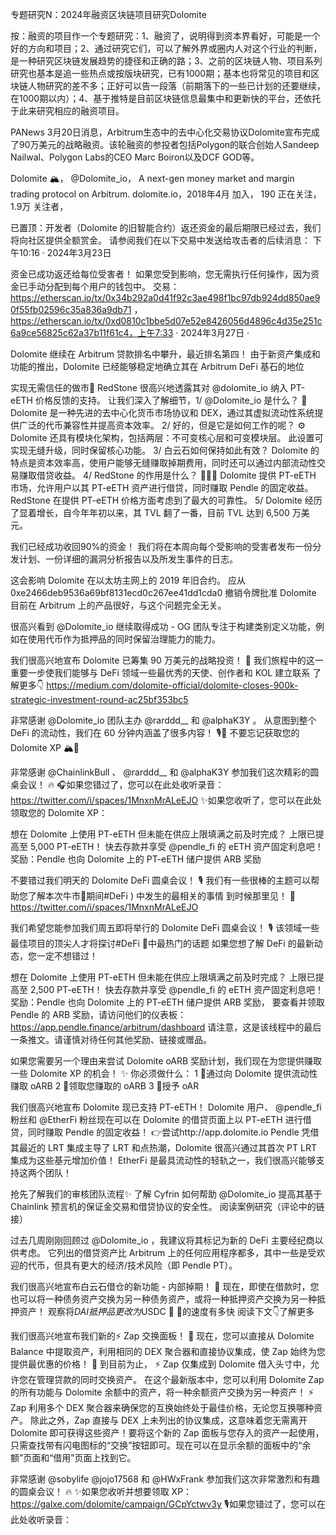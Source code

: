 专题研究N：2024年融资区块链项目研究Dolomite 


按：融资的项目作一个专题研究：1、融资了，说明得到资本界看好，可能是一个好的方向和项目；2、通过研究它们，可以了解外界或圈内人对这个行业的判断，是一种研究区块链发展趋势的捷径和正确的路；3、之前的区块链人物、项目系列研究也基本是追一些热点或按版块研究，已有1000期；基本也将常见的项目和区块链人物研究的差不多；正好可以告一段落（前期落下的一些已计划的还要继续，在1000期以内）；4、基于推特是目前区块链信息最集中和更新快的平台，还依托于此来研究相应的融资项目。

PANews 3月20日消息，Arbitrum生态中的去中心化交易协议Dolomite宣布完成了90万美元的战略融资。该轮融资的参投者包括Polygon的联合创始人Sandeep Nailwal、Polygon Labs的CEO Marc Boiron以及DCF GOD等。

Dolomite 🏔️，
@Dolomite_io，
A next-gen money market and margin trading protocol on Arbitrum.
dolomite.io，2018年4月 加入，
190 正在关注，
1.9万 关注者，

已置顶：开发者（Dolomite 的旧智能合约）返还资金的最后期限已经过去，我们将向社区提供全额赏金。
请参阅我们在以下交易中发送给攻击者的后续消息：
下午10:16 · 2024年3月23日

资金已成功返还给每位受害者！
如果您受到影响，您无需执行任何操作，因为资金已手动分配到每个用户的钱包中。
交易：
https://etherscan.io/tx/0x34b292a0d41f92c3ae498f1bc97db924dd850ae90f55fb02596c35a836a9db71
，
https://etherscan.io/tx/0xd0810c1bbe5d07e52e8426056d4896c4d35e251c6a9ce56825c62a37b11f61c4，上午7:33 · 2024年3月27日
·

Dolomite 继续在 Arbitrum 贷款排名中攀升，最近排名第四！
由于新资产集成和功能的推出，Dolomite 已经能够稳定地确立其在 Arbitrum DeFi 基石的地位

实现无需信任的做市🤝
RedStone 很高兴地透露其对
@dolomite_io
纳入 PT-eETH 价格反馈的支持。
让我们深入了解细节，1/ 
@Dolomite_io
是什么？ 🗻
Dolomite 是一种先进的去中心化货币市场协议和 DEX，通过其虚拟流动性系统提供广泛的代币兼容性并提高资本效率。
2/ 好的，但是它是如何工作的呢？ ⚙️
Dolomite 还具有模块化架构，包括两层：不可变核心层和可变模块层。
此设置可实现无缝升级，同时保留核心功能。
3/ 白云石如何保持如此有效？
Dolomite 的特点是资本效率高，使用户能够无缝赚取掉期费用，同时还可以通过内部流动性交易赚取借贷收益。
4/ RedStone 的作用是什么？ 👷🏼‍♂️
Dolomite 提供 PT-eETH 市场，允许用户以其 PT-eETH 资产进行借贷，同时赚取 Pendle 的固定收益。 RedStone 在提供 PT-eETH 价格方面考虑到了最大的可靠性。
5/ Dolomite 经历了显着增长，自今年年初以来，其 TVL 翻了一番，目前 TVL 达到 6,500 万美元。

我们已经成功收回90%的资金！
我们将在本周向每个受影响的受害者发布一份分发计划、一份详细的漏洞分析报告以及所发生事件的日志。

这会影响 Dolomite 在以太坊主网上的 2019 年旧合约。
应从 0xe2466deb9536a69bf8131ecd0c267ee41dd1cda0 撤销令牌批准
Dolomite 目前在 Arbitrum 上的产品很好，与这个问题完全无关。

很高兴看到
@Dolomite_io
继续取得成功 - OG 团队专注于构建类别定义功能，例如在使用代币作为抵押品的同时保留治理能力的能力。

我们很高兴地宣布 Dolomite 已筹集 90 万美元的战略投资！ 🎉
我们旅程中的这一重要一步使我们能够与 DeFi 领域一些最优秀的天使、创作者和 KOL 建立联系
了解更多👇
https://medium.com/dolomite-official/dolomite-closes-900k-strategic-investment-round-ac25bf353bc5

非常感谢
@Dolomite_io
团队主办
@rarddd__
和
@alphaK3Y
 。
从意图到整个 DeFi 的流动性，我们在 60 分钟内涵盖了很多内容！ 🎙️🦈
不要忘记获取您的 Dolomite XP 🏔️🧗

非常感谢
@ChainlinkBull
 、 
@rarddd__
和
@alphaK3Y
参加我们这次精彩的圆桌会议！ 🔥
🎧如果您错过了，您可以在此处收听录音： https://twitter.com/i/spaces/1MnxnMrALeEJO
✨如果您收听了，您可以在此处领取您的 Dolomite XP：

想在 Dolomite 上使用 PT-eETH 但未能在供应上限填满之前及时完成？
上限已提高至 5,000 PT-eETH！
快去存款并享受
@pendle_fi
的 eETH 资产固定利息吧！
奖励：Pendle 也向 Dolomite 上的 PT-eETH 储户提供 ARB 奖励

不要错过我们明天的 Dolomite DeFi 圆桌会议！ 🎙️
我们有一些很棒的主题可以帮助您了解本次牛市🧠期间#DeFi ) 中发生的最相关的事情
到时候那里见！ 👋
https://twitter.com/i/spaces/1MnxnMrALeEJO

我们希望您能参加我们周五即将举行的 Dolomite DeFi 圆桌会议！ 🎙️
该领域一些最佳项目的顶尖人才将探讨#DeFi 🧠中最热门的话题
如果您想了解 DeFi 的最新动态，您一定不想错过！ 

想在 Dolomite 上使用 PT-eETH 但未能在供应上限填满之前及时完成？
上限已提高至 2,500 PT-eETH！
快去存款并享受
@pendle_fi
的 eETH 资产固定利息吧！
奖励：Pendle 也向 Dolomite 上的 PT-eETH 储户提供 ARB 奖励，
要查看并领取 Pendle 的 ARB 奖励，请访问他们的仪表板：
https://app.pendle.finance/arbitrum/dashboard
请注意，这是该线程中的最后一条推文。请谨慎对待任何其他奖励、链接或赠品。

如果您需要另一个理由来尝试 Dolomite oARB 奖励计划，我们现在为您提供赚取一些 Dolomite XP 的机会！ ✨
你必须做什么：
1 ⃣通过向 Dolomite 提供流动性赚取 oARB
2 ⃣领取您赚取的 oARB
3 ⃣授予 oAR

我们很高兴地宣布 Dolomite 现已支持 PT-eETH！
Dolomite 用户、 
@pendle_fi
粉丝和
@EtherFi
粉丝现在可以在 Dolomite 的借贷页面上以 PT-eETH 进行借贷，同时赚取 Pendle 的固定收益！
👉尝试http://app.dolomite.io
Pendle 凭借其最近的 LRT 集成主导了 LRT 和点热潮，Dolomite 很高兴通过其首次 PT LRT 集成为这些基元增加价值！
EtherFi 是最具流动性的轻轨之一，我们很高兴能够支持这两个团队！

抢先了解我们的审核团队流程✨
了解 Cyfrin 如何帮助
@Dolomite_io
提高其基于 Chainlink 预言机的保证金交易和借贷协议的安全性。
阅读案例研究（评论中的链接） 

过去几周刚刚回顾过
@Dolomite_io
 ，我建议将其标记为新的 DeFi 主要经纪商以供考虑。
它列出的借贷资产比 Arbitrum 上的任何应用程序都多，其中一些是受欢迎的代币，但具有更大的经济/技术风险（即 Pendle PT）。

我们很高兴地宣布白云石借仓的新功能 - 内部掉期！ 🎉
现在，即使在借款时，您也可以将一种债务资产交换为另一种债务资产，或将一种抵押资产交换为另一种抵押资产！
观察将$DAI抵押品更改为$USDC 🎥
🧵的速度有多快 阅读下文👇了解更多

我们很高兴地宣布我们新的⚡️ Zap 交换面板！ 🎉
现在，您可以直接从 Dolomite Balance 中提取资产，利用相同的 DEX 聚合器和直接协议集成，使 Zap 始终为您提供最优惠的价格！ 🤝
到目前为止， ⚡️ Zap 仅集成到 Dolomite 借入头寸中，允许您在管理贷款的同时交换资产。
在这个最新版本中，您可以利用 Dolomite Zap 的所有功能与 Dolomite 余额中的资产，将一种余额资产交换为另一种资产！
⚡️ Zap 利用多个 DEX 聚合器来确保您的互换始终处于最佳价格，无论您互换哪种资产。
除此之外，Zap 直接与 DEX 上未列出的协议集成，这意味着您无需离开 Dolomite 即可获得这些资产！要将这个新的 Zap 面板与您存入的资产一起使用，只需查找带有闪电图标的“交换”按钮即可。现在可以在显示余额的面板中的“余额”页面和“借用”页面上找到它。

非常感谢
@sobylife
@jojo17568
和
@HWxFrank
参加我们这次非常激烈和有趣的圆桌会议！ 🔥
✨如果您收听并想要领取 XP： https://galxe.com/dolomite/campaign/GCpYctwv3y
🎙️如果您错过了，您可以在此处收听录音：




